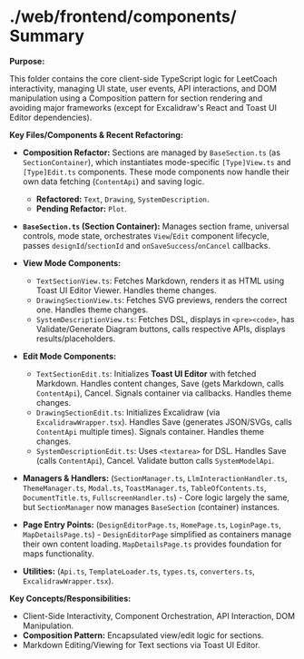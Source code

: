 # ./web/frontend/components/ Summary

**Purpose:**

This folder contains the core client-side TypeScript logic for LeetCoach interactivity, managing UI state, user events, API interactions, and DOM manipulation using a Composition pattern for section rendering and avoiding major frameworks (except for Excalidraw's React and Toast UI Editor dependencies).

**Key Files/Components & Recent Refactoring:**

*   **Composition Refactor:** Sections are managed by `BaseSection.ts` (as `SectionContainer`), which instantiates mode-specific `[Type]View.ts` and `[Type]Edit.ts` components. These mode components now handle their own data fetching (`ContentApi`) and saving logic.
    *   **Refactored:** `Text`, `Drawing`, `SystemDescription`.
    *   **Pending Refactor:** `Plot`.

*   **`BaseSection.ts` (Section Container):** Manages section frame, universal controls, mode state, orchestrates `View`/`Edit` component lifecycle, passes `designId`/`sectionId` and `onSaveSuccess`/`onCancel` callbacks.
*   **View Mode Components:**
    *   `TextSectionView.ts`: Fetches Markdown, renders it as HTML using Toast UI Editor Viewer. Handles theme changes.
    *   `DrawingSectionView.ts`: Fetches SVG previews, renders the correct one. Handles theme changes.
    *   `SystemDescriptionView.ts`: Fetches DSL, displays in `<pre><code>`, has Validate/Generate Diagram buttons, calls respective APIs, displays results/placeholders.
*   **Edit Mode Components:**
    *   `TextSectionEdit.ts`: Initializes **Toast UI Editor** with fetched Markdown. Handles content changes, Save (gets Markdown, calls `ContentApi`), Cancel. Signals container via callbacks. Handles theme changes.
    *   `DrawingSectionEdit.ts`: Initializes Excalidraw (via `ExcalidrawWrapper.tsx`). Handles Save (generates JSON/SVGs, calls `ContentApi` multiple times). Signals container. Handles theme changes.
    *   `SystemDescriptionEdit.ts`: Uses `<textarea>` for DSL. Handles Save (calls `ContentApi`), Cancel. Validate button calls `SystemModelApi`.
*   **Managers & Handlers:** (`SectionManager.ts`, `LlmInteractionHandler.ts`, `ThemeManager.ts`, `Modal.ts`, `ToastManager.ts`, `TableOfContents.ts`, `DocumentTitle.ts`, `FullscreenHandler.ts`) - Core logic largely the same, but `SectionManager` now manages `BaseSection` (container) instances.
*   **Page Entry Points:** (`DesignEditorPage.ts`, `HomePage.ts`, `LoginPage.ts`, `MapDetailsPage.ts`) - `DesignEditorPage` simplified as containers manage their own content loading. `MapDetailsPage.ts` provides foundation for maps functionality.
*   **Utilities:** (`Api.ts`, `TemplateLoader.ts`, `types.ts`, `converters.ts`, `ExcalidrawWrapper.tsx`).

**Key Concepts/Responsibilities:**

*   Client-Side Interactivity, Component Orchestration, API Interaction, DOM Manipulation.
*   **Composition Pattern:** Encapsulated view/edit logic for sections.
*   Markdown Editing/Viewing for Text sections via Toast UI Editor.
